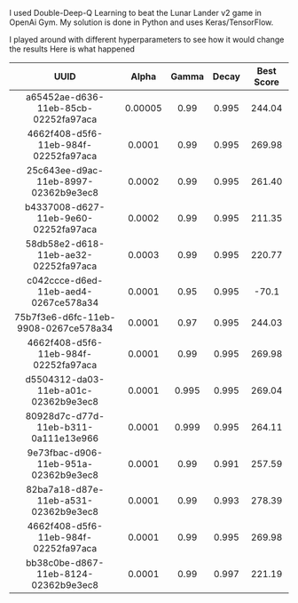 I used Double-Deep-Q Learning to beat the Lunar Lander v2 game in OpenAi Gym.
My solution is done in Python and uses Keras/TensorFlow.


I played around with different hyperparameters to see how it would change the results
Here is what happened

| UUID                                 |  Alpha  |  Gamma  |  Decay  | Best Score |
|:------------------------------------:|:-------:|:-------:|:-------:|:----------:|
| a65452ae-d636-11eb-85cb-02252fa97aca | 0.00005 | 0.99    | 0.995   |   244.04   |
| 4662f408-d5f6-11eb-984f-02252fa97aca | 0.0001  | 0.99    | 0.995   |   269.98   |
| 25c643ee-d9ac-11eb-8997-02362b9e3ec8 | 0.0002  | 0.99    | 0.995   |   261.40   |
| b4337008-d627-11eb-9e60-02252fa97aca | 0.0002  | 0.99    | 0.995   |   211.35   |
| 58db58e2-d618-11eb-ae32-02252fa97aca | 0.0003  | 0.99    | 0.995   |   220.77   | 
| c042ccce-d6ed-11eb-aed4-0267ce578a34 | 0.0001  | 0.95    | 0.995   |   -70.1    |
| 75b7f3e6-d6fc-11eb-9908-0267ce578a34 | 0.0001  | 0.97    | 0.995   |   244.03   |
| 4662f408-d5f6-11eb-984f-02252fa97aca | 0.0001  | 0.99    | 0.995   |   269.98   |
| d5504312-da03-11eb-a01c-02362b9e3ec8 | 0.0001  | 0.995   | 0.995   |   269.04   |
| 80928d7c-d77d-11eb-b311-0a111e13e966 | 0.0001  | 0.999   | 0.995   |   264.11   |
| 9e73fbac-d906-11eb-951a-02362b9e3ec8 | 0.0001  | 0.99    | 0.991   |   257.59   |
| 82ba7a18-d87e-11eb-a531-02362b9e3ec8 | 0.0001  | 0.99    | 0.993   |   278.39   |
| 4662f408-d5f6-11eb-984f-02252fa97aca | 0.0001  | 0.99    | 0.995   |   269.98   |
| bb38c0be-d867-11eb-8124-02362b9e3ec8 | 0.0001  | 0.99    | 0.997   |   221.19   |

